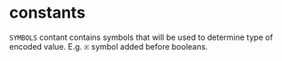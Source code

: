 # constants

`SYMBOLS` contant contains symbols that will be used to determine type of encoded value.
E.g. `🗵` symbol added before booleans.
